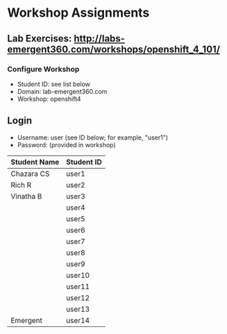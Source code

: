 # Workshop Assignments
## Lab Exercises: http://labs-emergent360.com/workshops/openshift_4_101/
### Configure Workshop
- Student ID: see list below
- Domain: lab-emergent360.com
- Workshop: openshift4

## Login
- Username: user<id> (see ID below; for example, "user1")
- Password: (provided in workshop)

|Student Name |Student ID|
|------------ | ---------------|
|	Chazara CS	|	user1	|
|	Rich R	|	user2	|
|	Vinatha B	|	user3	|
|		|	user4	|
|		|	user5	|
|		|	user6	|
|		|	user7	|
|		|	user8	|
|	  |	user9	|
|		|	user10	|
|		|	user11	|
|		|	user12	|
|		|	user13	|
| Emergent | user14 |
